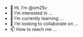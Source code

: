- 👋 Hi, I’m @om25v
- 👀 I’m interested in ...
- 🌱 I’m currently learning ...
- 💞️ I’m looking to collaborate on ...
- 📫 How to reach me ...

<!---
om25v/om25v is a ✨ special ✨ repository because its `README.md` (this file) appears on your GitHub profile.
You can click the Preview link to take a look at your changes.
--->
